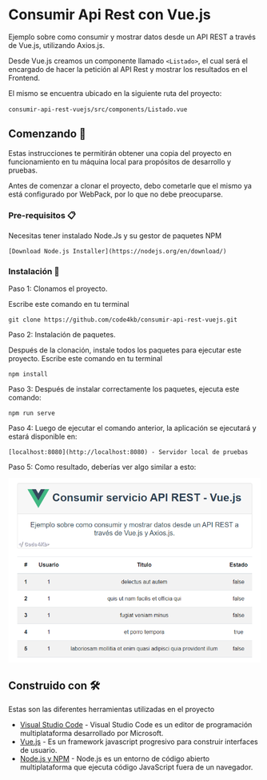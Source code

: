 # Consumir Api Rest con Vue.js

Ejemplo sobre como consumir y mostrar datos desde un API REST a través de Vue.js, utilizando Axios.js. 

Desde Vue.js creamos un componente llamado `<Listado>`, el cual será el encargado de hacer la petición al API Rest y mostrar los resultados en el Frontend.

El mismo se encuentra ubicado en la siguiente ruta del proyecto:

`consumir-api-rest-vuejs/src/components/Listado.vue`


## Comenzando 🚀

Estas instrucciones te permitirán obtener una copia del proyecto en funcionamiento en tu máquina local para propósitos de desarrollo y pruebas.

Antes de comenzar a clonar el proyecto, debo cometarle que el mismo ya está configurado por WebPack, por lo que no debe preocuparse.


### Pre-requisitos 📋

Necesitas tener instalado Node.Js y su gestor de paquetes NPM

```
[Download Node.js Installer](https://nodejs.org/en/download/)
```

### Instalación 🔧

Paso 1: Clonamos el proyecto.

Escribe este comando en tu terminal

```
git clone https://github.com/code4kb/consumir-api-rest-vuejs.git
```

Paso 2:  Instalación de paquetes.

Después de la clonación, instale todos los paquetes para ejecutar este proyecto. Escribe este comando en tu terminal

```
npm install
```

Paso 3: Después de instalar correctamente los paquetes, ejecuta este comando:

```
npm run serve
```

Paso 4: Luego de ejecutar el comando anterior, la aplicación se ejecutará y estará disponible en:

```
[localhost:8080](http://localhost:8080) - Servidor local de pruebas
```

Paso 5: Como resultado, deberías ver algo similar a esto:


![GitHub repo](https://raw.githubusercontent.com/code4kb/consumir-api-rest-vuejs/master/src/assets/repo_github_vuejs.png "Repo")


## Construido con 🛠️

Estas son las diferentes herramientas utilizadas en el proyecto

* [Visual Studio Code](https://code.visualstudio.com/) - Visual Studio Code es un editor de programación multiplataforma desarrollado por Microsoft.
* [Vue.js](https://vuejs.org/) - Es un framework javascript progresivo para construir interfaces de usuario.
* [Node.js y NPM](https://nodejs.org/es/) - Node.js es un entorno de código abierto multiplataforma que ejecuta código JavaScript fuera de un navegador.
